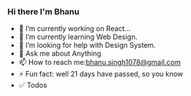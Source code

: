 ### Hi there I'm Bhanu

- 🔭 I’m currently working on React...
- 🌱 I’m currently learning Web Design.
- 🤔 I’m looking for help with Design System.
- 💬 Ask me about Anything 
- 📫 How to reach me:bhanu.singh1078@gmail.com 
- ⚡ Fun fact: well 21 days have passed, so you know 
- ✅ Todos

 
 
